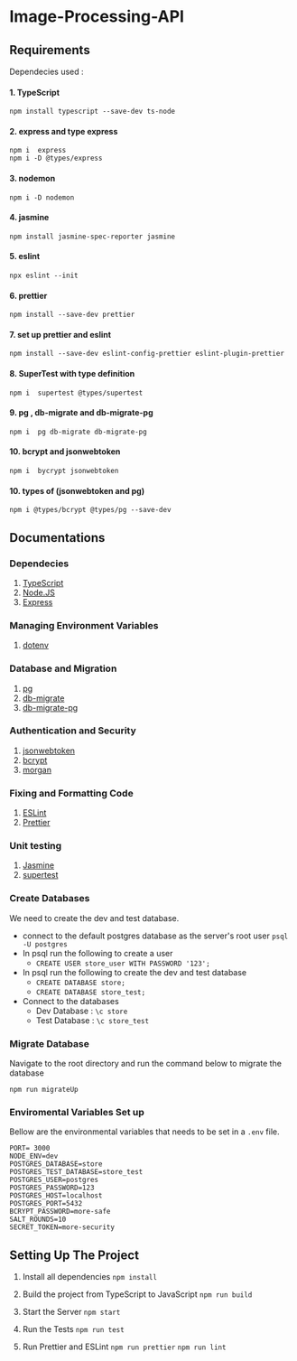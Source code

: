 # Image-Processing-API

## Requirements
Dependecies used :
#### 1. TypeScript
`npm install typescript --save-dev ts-node`

#### 2. express and type express
```
npm i  express
npm i -D @types/express
```

#### 3. nodemon
`npm i -D nodemon`

#### 4. jasmine
`npm install jasmine-spec-reporter jasmine`

#### 5. eslint
`npx eslint --init`

#### 6. prettier 
`npm install --save-dev prettier`

#### 7. set up prettier and eslint
`npm install --save-dev eslint-config-prettier eslint-plugin-prettier`

#### 8. SuperTest with type definition
`npm i  supertest @types/supertest`

#### 9. pg , db-migrate and db-migrate-pg
`npm i  pg db-migrate db-migrate-pg`

#### 10. bcrypt and jsonwebtoken
`npm i  bycrypt jsonwebtoken`

#### 10. types of (jsonwebtoken and pg)
`npm i @types/bcrypt @types/pg --save-dev `

## Documentations
### Dependecies
1. [TypeScript](https://www.typescriptlang.org/docs/)
2. [Node.JS](https://nodejs.org/dist/latest-v16.x/docs/api/)
3. [Express](https://expressjs.com/)

### Managing Environment Variables

1. [dotenv](https://www.npmjs.com/package/dotenv)

### Database and Migration

1. [pg](https://node-postgres.com/)
2. [db-migrate](https://db-migrate.readthedocs.io/en/latest/)
3. [db-migrate-pg](https://www.npmjs.com/package/db-migrate-pg)

### Authentication and Security

1. [jsonwebtoken](https://www.npmjs.com/package/jsonwebtoken)
2. [bcrypt](https://www.npmjs.com/package/bcrypt)
3. [morgan](https://www.npmjs.com/package/morgan)

### Fixing and Formatting Code

1. [ESLint](https://eslint.org/docs/user-guide/getting-started)
2. [Prettier](https://prettier.io/docs/en/index.html)

### Unit testing

1. [Jasmine](https://jasmine.github.io/)
2. [supertest](https://www.npmjs.com/package/supertest)

### Create Databases

We need to create the dev and test database.

- connect to the default postgres database as the server's root user `psql -U postgres`
- In psql run the following to create a user
  - `CREATE USER store_user WITH PASSWORD '123';`
- In psql run the following to create the dev and test database
  - `CREATE DATABASE store;`
  - `CREATE DATABASE store_test;`
- Connect to the databases
  - Dev Database : `\c store`
  - Test Database : `\c store_test`

### Migrate Database

Navigate to the root directory and run the command below to migrate the database

`npm run migrateUp`

### Enviromental Variables Set up

Bellow are the environmental variables that needs to be set in a `.env` file.

```
PORT= 3000
NODE_ENV=dev
POSTGRES_DATABASE=store
POSTGRES_TEST_DATABASE=store_test
POSTGRES_USER=postgres
POSTGRES_PASSWORD=123
POSTGRES_HOST=localhost
POSTGRES_PORT=5432
BCRYPT_PASSWORD=more-safe
SALT_ROUNDS=10
SECRET_TOKEN=more-security
```

## Setting Up The Project

1. Install all dependencies
   `npm install`

2. Build the project from TypeScript to JavaScript
   `npm run build`

3. Start the Server
   `npm start`

4. Run the Tests
   `npm run test`

5. Run Prettier and ESLint
   `npm run prettier`
   `npm run lint`